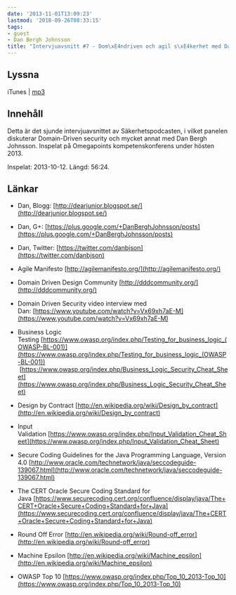 ```yaml
---
date: '2013-11-01T13:09:23'
lastmod: '2018-09-26T08:33:15'
tags:
- guest
- Dan Bergh Johnsson
title: "Intervjuavsnitt #7 - Dom\xE4ndriven och agil s\xE4kerhet med Dan Bergh Johnsson"
---
```

## Lyssna

iTunes \| [mp3](http://traffic.libsyn.com/sakerhetspodcasten/sakpodcast_dbj_cut_mixdown.mp3)

## Innehåll

Detta är det sjunde intervjuavsnittet av Säkerhetspodcasten, i vilket panelen diskuterar
Domain-Driven security och mycket annat med Dan Bergh Johnsson. Inspelat på Omegapoints
kompetenskonferens under hösten 2013.

Inspelat: 2013-10-12. Längd: 56:24.

## Länkar

* Dan, Blogg: [http://dearjunior.blogspot.se/](http://dearjunior.blogspot.se/)

* Dan, G+: [https://plus.google.com/+DanBerghJohnsson/posts](https://plus.google.com/+DanBerghJohnsson/posts)

* Dan, Twitter: [https://twitter.com/danbjson](https://twitter.com/danbjson)

* Agile Manifesto [http://agilemanifesto.org/](http://agilemanifesto.org/)

* Domain Driven Design Community [http://dddcommunity.org/](http://dddcommunity.org/)

* Domain Driven Security video interview med Dan: [https://www.youtube.com/watch?v=Vx69xh7aE-M](https://www.youtube.com/watch?v=Vx69xh7aE-M)

* Business Logic Testing [https://www.owasp.org/index.php/Testing_for_business_logic_(OWASP-BL-001)](https://www.owasp.org/index.php/Testing_for_business_logic_(OWASP-BL-001))  [https://www.owasp.org/index.php/Business_Logic_Security_Cheat_Sheet](https://www.owasp.org/index.php/Business_Logic_Security_Cheat_Sheet)

* Design by Contract [http://en.wikipedia.org/wiki/Design_by_contract](http://en.wikipedia.org/wiki/Design_by_contract)

* Input Validation [https://www.owasp.org/index.php/Input_Validation_Cheat_Sheet](https://www.owasp.org/index.php/Input_Validation_Cheat_Sheet)

* Secure Coding Guidelines for the Java Programming Language, Version 4.0 [http://www.oracle.com/technetwork/java/seccodeguide-139067.html](http://www.oracle.com/technetwork/java/seccodeguide-139067.html)

* The CERT Oracle Secure Coding Standard for Java [https://www.securecoding.cert.org/confluence/display/java/The+CERT+Oracle+Secure+Coding+Standard+for+Java](https://www.securecoding.cert.org/confluence/display/java/The+CERT+Oracle+Secure+Coding+Standard+for+Java)

* Round Off Error [http://en.wikipedia.org/wiki/Round-off_error](http://en.wikipedia.org/wiki/Round-off_error)

* Machine Epsilon [http://en.wikipedia.org/wiki/Machine_epsilon](http://en.wikipedia.org/wiki/Machine_epsilon)

* OWASP Top 10 [https://www.owasp.org/index.php/Top_10_2013-Top_10](https://www.owasp.org/index.php/Top_10_2013-Top_10)




